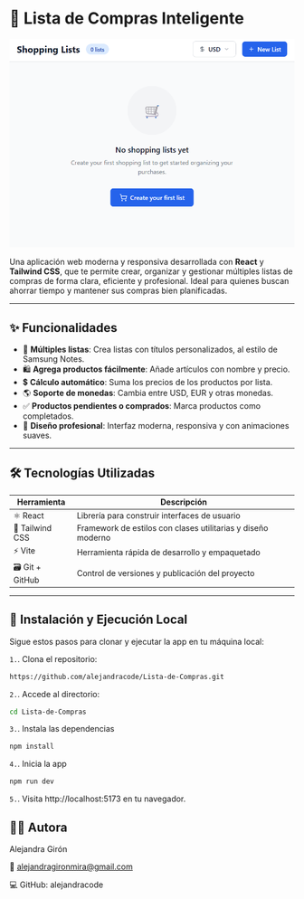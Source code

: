 # 🛒 Lista de Compras Inteligente

![Captura de pantalla](assets/screenshot.png)

Una aplicación web moderna y responsiva desarrollada con **React** y **Tailwind CSS**, que te permite crear, organizar y gestionar múltiples listas de compras de forma clara, eficiente y profesional. Ideal para quienes buscan ahorrar tiempo y mantener sus compras bien planificadas.

---

## ✨ Funcionalidades

- 📝 **Múltiples listas**: Crea listas con títulos personalizados, al estilo de Samsung Notes.
- 🛍 **Agrega productos fácilmente**: Añade artículos con nombre y precio.
- 💲 **Cálculo automático**: Suma los precios de los productos por lista.
- 🌎 **Soporte de monedas**: Cambia entre USD, EUR y otras monedas.
- ✅ **Productos pendientes o comprados**: Marca productos como completados.
- 🎨 **Diseño profesional**: Interfaz moderna, responsiva y con animaciones suaves.

---

## 🛠️ Tecnologías Utilizadas

| Herramienta       | Descripción                                                        |
|-------------------|--------------------------------------------------------------------|
| ⚛️ React           | Librería para construir interfaces de usuario                     |
| 🎨 Tailwind CSS    | Framework de estilos con clases utilitarias y diseño moderno      |
| ⚡ Vite            | Herramienta rápida de desarrollo y empaquetado                    |
| 🗃 Git + GitHub     | Control de versiones y publicación del proyecto                   |

---

## 🚀 Instalación y Ejecución Local

Sigue estos pasos para clonar y ejecutar la app en tu máquina local:

`1.`. Clona el repositorio:

```bash
https://github.com/alejandracode/Lista-de-Compras.git
```

`2.`. Accede al directorio:

```bash
cd Lista-de-Compras
```

`3.`. Instala las dependencias

```bash
npm install
```

`4.`. Inicia la app

```bash
npm run dev
```

`5.`. Visita http://localhost:5173 en tu navegador.

## 👩‍💻 Autora

Alejandra Girón

📧 alejandragironmira@gmail.com

💻 GitHub: alejandracode
